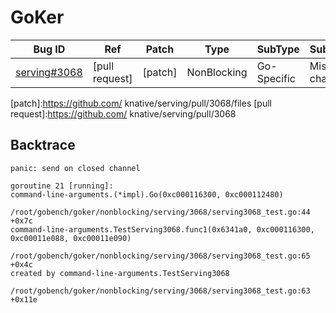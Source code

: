
# GoKer

| Bug ID|  Ref | Patch | Type | SubType | SubsubType |
| ----  | ---- | ----  | ---- | ---- | ---- |
|[serving#3068]|[pull request]|[patch]| NonBlocking | Go-Specific | Misuse channel |

[serving#3068]:(serving3068_test.go)
[patch]:https://github.com/ knative/serving/pull/3068/files
[pull request]:https://github.com/ knative/serving/pull/3068
 

## Backtrace

```
panic: send on closed channel

goroutine 21 [running]:
command-line-arguments.(*impl).Go(0xc000116300, 0xc000112480)
	/root/gobench/goker/nonblocking/serving/3068/serving3068_test.go:44 +0x7c
command-line-arguments.TestServing3068.func1(0x6341a0, 0xc000116300, 0xc00011e088, 0xc00011e090)
	/root/gobench/goker/nonblocking/serving/3068/serving3068_test.go:65 +0x4c
created by command-line-arguments.TestServing3068
	/root/gobench/goker/nonblocking/serving/3068/serving3068_test.go:63 +0x11e
```
